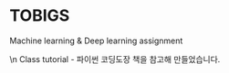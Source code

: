 # TOBIGS
Machine learning &amp; Deep learning assignment

\n Class tutorial - 파이썬 코딩도장 책을 참고해 만들었습니다.
